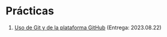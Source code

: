 # Prácticas

1. [Uso de Git y de la plataforma GitHub](./1/README.md) (Entrega: 2023.08.22)
<!-- 2. [Ramas paralelas de desarrollo](./2/README.md) (Entrega: 2021.xx.xx) -->
<!-- 3. [Ignorando archivos innecesarios](./3/README.md) (Entrega: 2021.xx.xx) -->
